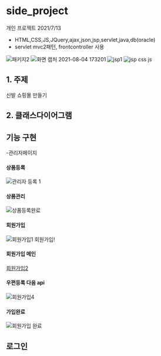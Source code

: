 # side_project
개인 프로젝트
2021/7/13
 - HTML,CSS,JS,JQuery,ajax,json,jsp,servlet,java,db(oracle)
 - servlet mvc2패턴, frontcontroller 사용


![패키지2](https://user-images.githubusercontent.com/84554175/134033693-a7f65bc0-38c5-4751-860f-bc75c7b117ba.png)
![화면 캡처 2021-08-04 173201](https://user-images.githubusercontent.com/84554175/134033696-e13c1e64-0c99-49d3-b85b-fabf540f98b9.png)
![jsp1](https://user-images.githubusercontent.com/84554175/134033701-abbc9454-73f1-45e1-9573-9c35a29a00fd.png)
![jsp css js](https://user-images.githubusercontent.com/84554175/134033706-346268bd-d725-45f9-84e9-5d05cf208c6e.png)

<h2>1. 주제</h2>
신발 쇼핑몰 만들기

<h2>2. 클래스다이어그램</h2>

<h2>기능 구현</h2>
-관리자페이지

<h4>상품등록</h4>

![관리자 등록 1](https://user-images.githubusercontent.com/84554175/134034863-ce5689e9-3d10-43dc-a491-fe0b75c5aeaf.png)

<h4>상품관리</h4>

![상품등록완료](https://user-images.githubusercontent.com/84554175/134034937-26ef1afb-99a4-49e9-91f6-385147aff5a7.png)

<h4>회원가입</h4>

![회원가입1](https://user-images.githubusercontent.com/84554175/134035009-d7aeadac-5a2a-4da1-b978-e7681add537a.png)
회원가입!

<h4>회원가입 메인</h4>

[회원가입2](https://user-images.githubusercontent.com/84554175/134035071-86f07bef-fb27-4507-b093-acdd9d8e3cd4.png)


<h4>우편등록 다음 api</h4>

![회원가입4](https://user-images.githubusercontent.com/84554175/134035115-6d68f3ee-b4c1-4ba3-a40b-06dc4066f85e.png)

<h4>가입완료</h4>

![회원가입 완료](https://user-images.githubusercontent.com/84554175/134035175-c4e6f991-ec68-4b56-8a08-99c0257acb6b.png)

<h2>로그인</h2>

